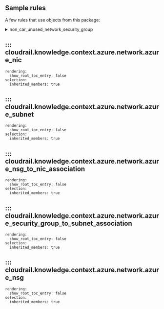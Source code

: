 ## Sample rules
A few rules that use objects from this package:

<details>
<summary>non_car_unused_network_security_group</summary>

```python
--8<--
cloudrail/knowledge/rules/azure/non_context_aware/unused_network_security_group_rule.py
--8<--
```
</details>

## ::: cloudrail.knowledge.context.azure.network.azure_nic
    rendering:
      show_root_toc_entry: false
    selection:
      inherited_members: true

## ::: cloudrail.knowledge.context.azure.network.azure_subnet
    rendering:
      show_root_toc_entry: false
    selection:
      inherited_members: true

## ::: cloudrail.knowledge.context.azure.network.azure_nsg_to_nic_association
    rendering:
      show_root_toc_entry: false
    selection:
      inherited_members: true

## ::: cloudrail.knowledge.context.azure.network.azure_security_group_to_subnet_association
    rendering:
      show_root_toc_entry: false
    selection:
      inherited_members: true

## ::: cloudrail.knowledge.context.azure.network.azure_nsg
    rendering:
      show_root_toc_entry: false
    selection:
      inherited_members: true
